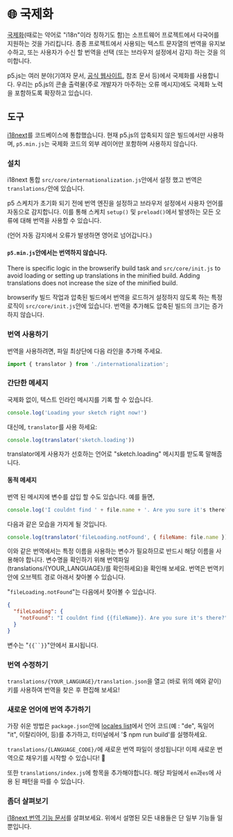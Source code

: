 # 🌐 국제화

[국제화](https://developer.mozilla.org/docs/Glossary/Internationalization_and_localization)(때로는 약어로 "i18n"이라 칭하기도 함)는 소프트웨어 프로젝트에서 다국어를 지원하는 것을 가리킵니다. 종종 프로젝트에서 사용되는 텍스트 문자열의 번역을 유지보수하고, 또는 사용자가 수신 할 번역을 선택 (또는 브라우저 설정에서 감지) 하는 것을 의미합니다.

p5.js는 여러 분야(기여자 문서, [공식 웹사이트](https://p5js.org), 참조 문서 등)에서 국제화를 사용합니다. 우리는 p5.js의 콘솔 출력물(주로 개발자가 마주하는 오류 메시지)에도 국제화 노력을 포함하도록 확장하고 있습니다.

## 도구

[i18next](https://www.i18next.com)를 코드베이스에 통합했습니다. 현재 p5.js의 압축되지 않은 빌드에서만 사용하며, `p5.min.js`는 국제화 코드의 외부 레이어만 포함하며 사용하지 않습니다.

### 설치

i18next 통합 `src/core/internationalization.js`안에서 설정 했고 번역은`translations/`안에 있습니다.

p5 스케치가 초기화 되기 전에 번역 엔진을 설정하고 브라우저 설정에서 사용자 언어를 자동으로 감지합니다. 이를 통해 스케치 `setup()` 및 `preload()`에서 발생하는 모든 오류에 대해 번역을 사용할 수 있습니다.

(언어 자동 감지에서 오류가 발생하면 영어로 넘어갑니다.)

#### `p5.min.js`안에서는 번역하지 않습니다.

There is specific logic in the browserify build task and `src/core/init.js` to avoid loading or setting up translations in the minified build. Adding translations does not increase the size of the minified build.

browserify 빌드 작업과 압축된 빌드에서 번역을 로드하거 설정하지 않도록 하는 특정 로직이 `src/core/init.js`안에 있습니다. 번역을 추가해도 압축된 빌드의 크기는 증가하지 않습니다.

### 번역 사용하기

번역을 사용하려면, 파일 최상단에 다음 라인을 추가해 주세요.

```js
import { translator } from './internationalization';
```

### 간단한 메세지

국제화 없이, 텍스트 인라인 메시지를 기록 할 수 있습니다.

```js
console.log('Loading your sketch right now!')
```

대신에, `translator`를 사용 하세요:

```js
console.log(translator('sketch.loading'))
```

translator에게 사용자가 선호하는 언어로 "sketch.loading" 메시지를 받도록 말해줍니다.

#### 동적 메세지

번역 된 메시지에 변수를 삽입 할 수도 있습니다. 예를 들면,

```js
console.log('I couldnt find ' + file.name + '. Are you sure it's there?')
```
다음과 같은 모습을 가지게 될 것입니다.

```js
console.log(translator('fileLoading.notFound', { fileName: file.name }))
```

이와 같은 번역에서는 특정 이름을 사용하는 변수가 필요하므로 반드시 해당 이름을 사용해야 합니다. 변수명을 확인하기 위해 번역파일(translations/{YOUR_LANGUAGE}/를 확인하세요)을 확인해 보세요. 번역은 번역키 안에 오브젝트 경로 아래서 찾아볼 수 있습니다.

"`fileLoading.notFound`"는 다음에서 찾아볼 수 있습니다.

```json
{
  "fileLoading": {
    "notFound": "I couldnt find {{fileName}}. Are you sure it's there?"
  }
}
```

변수는 "`{{``}}`"안에서 표시됩니다.

### 번역 수정하기

`translations/{YOUR_LANGUAGE}/translation.json`을 열고 (바로 위의 예와 같이) 키를 사용하여 번역을 찾은 후 편집해 보세요!

### 새로운 언어에 번역 추가하기

가장 쉬운 방법은 `package.json`안에 [locales list](https://github.com/processing/p5.js/blob/84bc1f92c89786f48e5d6fd1045feb649b932eea/package.json#L111-L114)에서 언어 코드(예 : "de", 독일어 "it", 이탈리아어, 등)를 추가하고, 터미널에서 '$ npm run build'를 실행하세요.

`translations/{LANGUAGE_CODE}/`에 새로운 번역 파일이 생성됩니다! 이제 새로운 번역으로 채우기를 시작할 수 있습니다! 🥖

또한 `translations/index.js`에 항목을 추가해야합니다. 해당 파일에서 `en`과`es`에 사용 된 패턴을 따를 수 있습니다.

### 좀더 살펴보기

[i18next 번역 기능 문서](https://www.i18next.com/translation-function/essentials)를 살펴보세요. 위에서 설명된 모든 내용들은 단 일부 기능들 일 뿐입니다.